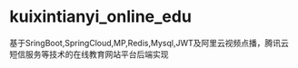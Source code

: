# kuixintianyi_online_edu
基于SringBoot,SpringCloud,MP,Redis,Mysql,JWT及阿里云视频点播，腾讯云短信服务等技术的在线教育网站平台后端实现
